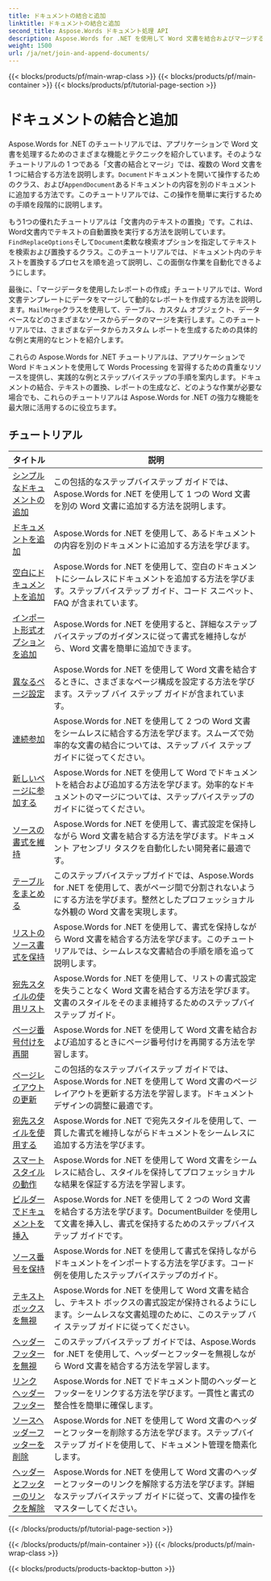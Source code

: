 ```yaml
---
title: ドキュメントの結合と追加
linktitle: ドキュメントの結合と追加
second_title: Aspose.Words ドキュメント処理 API
description: Aspose.Words for .NET を使用して Word 文書を結合およびマージする方法を学びます。チュートリアルでは、複数の Word ファイルを 1 つの文書に結合する手順を説明します。
weight: 1500
url: /ja/net/join-and-append-documents/
---
```


{{< blocks/products/pf/main-wrap-class >}}
{{< blocks/products/pf/main-container >}}
{{< blocks/products/pf/tutorial-page-section >}}

# ドキュメントの結合と追加

Aspose.Words for .NET のチュートリアルでは、アプリケーションで Word 文書を処理するためのさまざまな機能とテクニックを紹介しています。そのようなチュートリアルの 1 つである「文書の結合とマージ」では、複数の Word 文書を 1 つに結合する方法を説明します。`Document`ドキュメントを開いて操作するためのクラス、および`AppendDocument`あるドキュメントの内容を別のドキュメントに追加する方法です。このチュートリアルでは、この操作を簡単に実行するための手順を段階的に説明します。

もう1つの優れたチュートリアルは「文書内のテキストの置換」です。これは、Word文書内でテキストの自動置換を実行する方法を説明しています。`FindReplaceOptions`そして`Document`柔軟な検索オプションを指定してテキストを検索および置換するクラス。このチュートリアルでは、ドキュメント内のテキストを置換するプロセスを順を追って説明し、この面倒な作業を自動化できるようにします。

最後に、「マージデータを使用したレポートの作成」チュートリアルでは、Word文書テンプレートにデータをマージして動的なレポートを作成する方法を説明します。`MailMerge`クラスを使用して、テーブル、カスタム オブジェクト、データベースなどのさまざまなソースからデータのマージを実行します。このチュートリアルでは、さまざまなデータからカスタム レポートを生成するための具体的な例と実用的なヒントを紹介します。

これらの Aspose.Words for .NET チュートリアルは、アプリケーションで Word ドキュメントを使用して Words Processing を習得するための貴重なリソースを提供し、実践的な例とステップバイステップの手順を案内します。ドキュメントの結合、テキストの置換、レポートの生成など、どのような作業が必要な場合でも、これらのチュートリアルは Aspose.Words for .NET の強力な機能を最大限に活用するのに役立ちます。

 ## チュートリアル
| タイトル | 説明 |
| --- | --- |
| [シンプルなドキュメントの追加](./simple-append-document/) | この包括的なステップバイステップ ガイドでは、Aspose.Words for .NET を使用して 1 つの Word 文書を別の Word 文書に追加する方法を説明します。 |
| [ドキュメントを追加](./append-document/) | Aspose.Words for .NET を使用して、あるドキュメントの内容を別のドキュメントに追加する方法を学びます。 |
| [空白にドキュメントを追加](./append-document-to-blank/) | Aspose.Words for .NET を使用して、空白のドキュメントにシームレスにドキュメントを追加する方法を学びます。ステップバイステップ ガイド、コード スニペット、FAQ が含まれています。 |
| [インポート形式オプションを追加](./append-with-import-format-options/) | Aspose.Words for .NET を使用すると、詳細なステップバイステップのガイダンスに従って書式を維持しながら、Word 文書を簡単に追加できます。 |
| [異なるページ設定](./different-page-setup/) | Aspose.Words for .NET を使用して Word 文書を結合するときに、さまざまなページ構成を設定する方法を学びます。ステップ バイ ステップ ガイドが含まれています。 |
| [連続参加](./join-continuous/) | Aspose.Words for .NET を使用して 2 つの Word 文書をシームレスに結合する方法を学びます。スムーズで効率的な文書の結合については、ステップ バイ ステップ ガイドに従ってください。 |
| [新しいページに参加する](./join-new-page/) | Aspose.Words for .NET を使用して Word でドキュメントを結合および追加する方法を学びます。効率的なドキュメントのマージについては、ステップバイステップのガイドに従ってください。 |
| [ソースの書式を維持](./keep-source-formatting/) | Aspose.Words for .NET を使用して、書式設定を保持しながら Word 文書を結合する方法を学びます。ドキュメント アセンブリ タスクを自動化したい開発者に最適です。 |
| [テーブルをまとめる](./keep-source-together/) | このステップバイステップガイドでは、Aspose.Words for .NET を使用して、表がページ間で分割されないようにする方法を学びます。整然としたプロフェッショナルな外観の Word 文書を実現します。 |
| [リストのソース書式を保持](./list-keep-source-formatting/) | Aspose.Words for .NET を使用して、書式を保持しながら Word 文書を結合する方法を学びます。このチュートリアルでは、シームレスな文書結合の手順を順を追って説明します。 |
| [宛先スタイルの使用リスト](./list-use-destination-styles/) | Aspose.Words for .NET を使用して、リストの書式設定を失うことなく Word 文書を結合する方法を学びます。文書のスタイルをそのまま維持するためのステップバイステップ ガイド。 |
| [ページ番号付けを再開](./restart-page-numbering/) | Aspose.Words for .NET を使用して Word 文書を結合および追加するときにページ番号付けを再開する方法を学習します。 |
| [ページレイアウトの更新](./update-page-layout/) | この包括的なステップバイステップ ガイドでは、Aspose.Words for .NET を使用して Word 文書のページ レイアウトを更新する方法を学習します。ドキュメント デザインの調整に最適です。 |
| [宛先スタイルを使用する](./use-destination-styles/) | Aspose.Words for .NET で宛先スタイルを使用して、一貫した書式を維持しながらドキュメントをシームレスに追加する方法を学びます。 |
| [スマートスタイルの動作](./smart-style-behavior/) | Aspose.Words for .NET を使用して Word 文書をシームレスに結合し、スタイルを保持してプロフェッショナルな結果を保証する方法を学習します。 |
| [ビルダーでドキュメントを挿入](./insert-document-with-builder/) | Aspose.Words for .NET を使用して 2 つの Word 文書を結合する方法を学びます。DocumentBuilder を使用して文書を挿入し、書式を保持するためのステップバイステップ ガイドです。 |
| [ソース番号を保持](./keep-source-numbering/) | Aspose.Words for .NET を使用して書式を保持しながらドキュメントをインポートする方法を学びます。コード例を使用したステップバイステップのガイド。 |
| [テキストボックスを無視](./ignore-text-boxes/) | Aspose.Words for .NET を使用して Word 文書を結合し、テキスト ボックスの書式設定が保持されるようにします。シームレスな文書処理のために、このステップ バイ ステップ ガイドに従ってください。 |
| [ヘッダーフッターを無視](./ignore-header-footer/) | このステップバイステップ ガイドでは、Aspose.Words for .NET を使用して、ヘッダーとフッターを無視しながら Word 文書を結合する方法を学習します。 |
| [リンク ヘッダー フッター](./link-headers-footers/) | Aspose.Words for .NET でドキュメント間のヘッダーとフッターをリンクする方法を学びます。一貫性と書式の整合性を簡単に確保します。 |
| [ソースヘッダーフッターを削除](./remove-source-headers-footers/) | Aspose.Words for .NET を使用して Word 文書のヘッダーとフッターを削除する方法を学びます。ステップバイステップ ガイドを使用して、ドキュメント管理を簡素化します。 |
| [ヘッダーとフッターのリンクを解除](./unlink-headers-footers/) | Aspose.Words for .NET を使用して Word 文書のヘッダーとフッターのリンクを解除する方法を学びます。詳細なステップバイステップ ガイドに従って、文書の操作をマスターしてください。 |
{{< /blocks/products/pf/tutorial-page-section >}}

{{< /blocks/products/pf/main-container >}}
{{< /blocks/products/pf/main-wrap-class >}}

{{< blocks/products/products-backtop-button >}}
